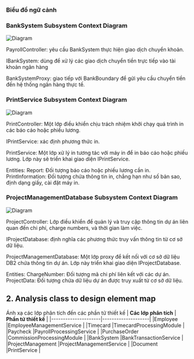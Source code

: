 ### Biểu đồ ngữ cảnh
 ### BankSystem Subsystem Context Diagram
 ![Diagram](https://www.planttext.com/api/plantuml/png/h99DJiCm48NtFiNiA1Bj0QAegg0iigagUWB7dLAh_edi2I82JiQ28t45R3T9JIfsP36oPZpFtvlCz-VNoXDtr6h5s0siyI0D0XqH7gmXPnK8nRrdASAMTo6b-f921syCqkTQqnTdj-nZ8bKPGdVW0faSJb3TStFQTPvGZo9xRAoNDED1IXnHd0eOJdSGMctiAI36oXoiqvoaDTVlxThQdvMtphvsPmiWTQDGeo5fdjEr4QPtbn6LfHyrcgYnNFuFPVKtH3wHydsno7Wc_Xv3E_MsCFitYI6mOwfdo5pRrb01QzlM2WSVd32aGenebn5aq1S18QB2fjKrkW9sv09_Nwj3puPh7DF9w1Eg9E6Fil7iUd7cy-Ml7IXWBnqA6iRh8Rdny28vo-x5li7gD3-XPso5PXyt-mS00F__0m00)
 
  PayrollController: yêu cầu BankSystem thực hiện giao dịch chuyển khoản.  
  
  IBankSystem: dùng để xử lý các giao dịch chuyển tiền trực tiếp vào tài khoản ngân hàng
  
  BankSystemProxy: giao tiếp với BankBoundary để gửi yêu cầu chuyển tiền đến hệ thống ngân hàng thực tế.
  
 ### PrintService Subsystem Context Diagram
![Diagram](https://www.planttext.com/api/plantuml/png/h5FBJeGm5DttAxfpJ9pvWCQOYOy52uqP_84A5sZI1salAZw-p8MVv2zOe621P5R3WfRxEkVSU_dz_jaxv1OR9GavexTG20qKAw0tHgCrKeAbcUJEaVvD7wtG6Fa-2EsVkhCVe3OMDtmu6HtEYy6PwCAm8R-xMiLH67rElXR0YKQm1S-0YF56apuj1ViY_DVfCTFcsRKEGVbOyzOEYgbGjGG56eKk-x29KDoCaxAQ2xtytErc80lQTvuQ1hOmJcY0ckZu20cCfkZBbC6M-VbvMPFL0qU28ax_edW9gNXV5vB6tfjyRQy5EDOrBEuAs0Uk88QToRasZSwvRTSB1tRoZOmSwFp91EycvyZ7kc6y1v2z1bU9sf7btcwtLukjOhJfcZYpTL5B0iohKwhH8kC8ZhuAhDP9OGX7QyPz3e5axrLr_-8V0000__y30000)

PrintController: Một lớp điều khiển chịu trách nhiệm khởi chạy quá trình in các báo cáo hoặc phiếu lương.

IPrintService: xác định phương thức in. 

PrintService: Một lớp xử lý in tương tác với máy in để in báo cáo hoặc phiếu lương. Lớp này sẽ triển khai giao diện IPrintService.

Entities:
Report: Đối tượng báo cáo hoặc phiếu lương cần in.
PrintInformation: Đối tượng chứa thông tin in, chẳng hạn như số bản sao, định dạng giấy, cài đặt máy in.

 ### ProjectManagementDatabase Subsystem Context Diagram
 ![Diagram](https://www.planttext.com/api/plantuml/png/h5DBJiCm4Dtx5BC35cN1CaAeQeD45rI8dc2IJXE3FyKUjqJ0oLXm9Av0axQHqr1LGcGHEVORlyzClZ-_XfxHST1AY3D8QI4D0PS4OslOMQN8GQxGUz6yuS7P9yevEdqJq3oEs4bQqGwH8kCvZajq1Ks3piWb47zTY8y3nebXSWlCISZz2YRHRHbw-ZDR0X6oHpqBcQyyawvHhzNMCKYzLAJ9i3H50sjrTSEuHuD50_n_cRq0hjylBuyJ7_YwtMZddHtQjp0cR8MkK0LAOBQHQugQkEEmlhw5BhTxataBx-nFKTF1INxKy0wmjkvv0x-pmVa4KXioHRqcZMmmStHLPnxJqLKlz9T0hcgYRbPxCR_Dm2CfP6cDB-NIY_vm3mOt_HbC8DHf7kz-NHKBIo2tMWSZSsJoi9PSdgZkz2Xfn-WKQTokk4eCoSphV_m7003__mC0)
 
ProjectController: Lớp điều khiển để quản lý và truy cập thông tin dự án liên quan đến chi phí, charge numbers, và thời gian làm việc.

IProjectDatabase: định nghĩa các phương thức truy vấn thông tin từ cơ sở dữ liệu.

ProjectManagementDatabase: Một lớp proxy để kết nối với cơ sở dữ liệu DB2 chứa thông tin dự án. Lớp này triển khai giao diện IProjectDatabase.

Entities:
ChargeNumber: Đối tượng mã chi phí liên kết với các dự án.
ProjectData: Đối tượng chứa dữ liệu dự án được truy xuất từ cơ sở dữ liệu.

## 2. Analysis class to design element map

Ánh xạ các lớp phân tích đến các phần tử thiết kế
| **Các lớp phân tích** | **Phần tử thiết kế** |
|---------------------|--------------------|
|Employee            |EmployeeManagementService  |
|Timecard         |TimecardProcessingModule   |
|Paycheck          |PayrollProcessingService |
|PurchaseOrder        |CommissionProcessingModule	   |
|BankSystem     |BankTransactionService |
|ProjectManagement      |ProjectManagementService |
|Document    |PrintService |
